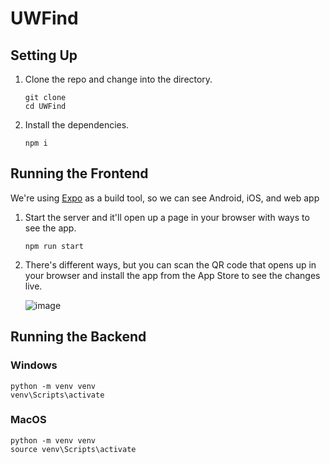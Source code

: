 # UWFind

## Setting Up
1. Clone the repo and change into the directory.
    ```
    git clone 
    cd UWFind
    ```

2. Install the dependencies.
    ```
    npm i
    ```

## Running the Frontend
We're using [Expo](https://docs.expo.dev/) as a build tool, so we can see Android, iOS, and web app

1. Start the server and it'll open up a page in your browser with ways to see the app.
    ```
    npm run start
    ```

2. There's different ways, but you can scan the QR code that opens up in your browser and install the app from the App Store to see the changes live.

    ![image](https://user-images.githubusercontent.com/39676137/136668709-4fa30750-06a2-4c2d-826a-de1759d17942.png)


## Running the Backend
### Windows
```
python -m venv venv
venv\Scripts\activate
```
### MacOS
```
python -m venv venv
source venv\Scripts\activate
```


